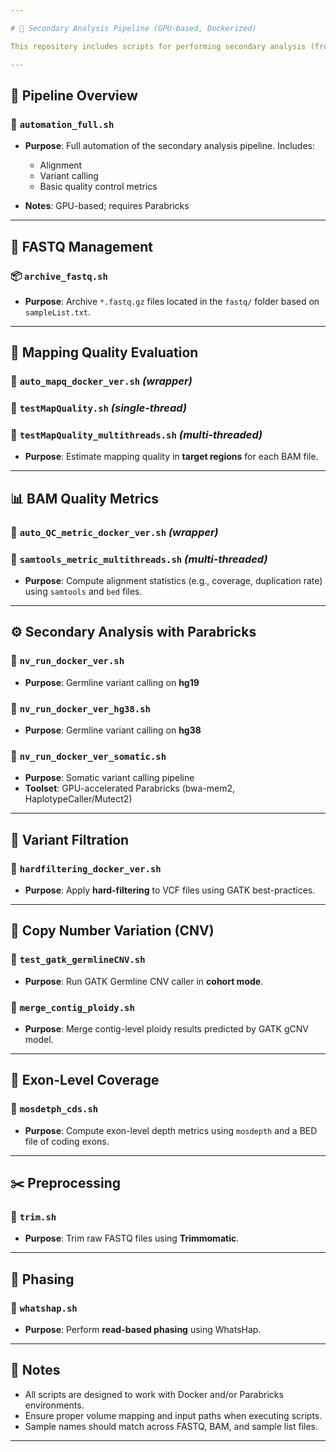 ```yaml
---

# 🧬 Secondary Analysis Pipeline (GPU-based, Dockerized)

This repository includes scripts for performing secondary analysis (from FASTQ to VCF), quality control, and downstream genomic evaluations. The pipeline is designed to run in a Docker environment and is GPU-accelerated (Parabricks), where applicable.

---
```


## 📁 Pipeline Overview

### 🔄 `automation_full.sh`

* **Purpose**:
  Full automation of the secondary analysis pipeline. Includes:

  * Alignment
  * Variant calling
  * Basic quality control metrics
* **Notes**: GPU-based; requires Parabricks

---

## 📁 FASTQ Management

### 📦 `archive_fastq.sh`

* **Purpose**:
  Archive `*.fastq.gz` files located in the `fastq/` folder based on `sampleList.txt`.

---

## 🧪 Mapping Quality Evaluation

### 🧾 `auto_mapq_docker_ver.sh` *(wrapper)*

### 🧾 `testMapQuality.sh` *(single-thread)*

### 🧾 `testMapQuality_multithreads.sh` *(multi-threaded)*

* **Purpose**:
  Estimate mapping quality in **target regions** for each BAM file.

---

## 📊 BAM Quality Metrics

### 🧾 `auto_QC_metric_docker_ver.sh` *(wrapper)*

### 🧾 `samtools_metric_multithreads.sh` *(multi-threaded)*

* **Purpose**:
  Compute alignment statistics (e.g., coverage, duplication rate) using `samtools` and `bed` files.

---

## ⚙️ Secondary Analysis with Parabricks

### 🧾 `nv_run_docker_ver.sh`

* **Purpose**: Germline variant calling on **hg19**

### 🧾 `nv_run_docker_ver_hg38.sh`

* **Purpose**: Germline variant calling on **hg38**

### 🧾 `nv_run_docker_ver_somatic.sh`

* **Purpose**: Somatic variant calling pipeline
* **Toolset**: GPU-accelerated Parabricks (bwa-mem2, HaplotypeCaller/Mutect2)

---

## 🧼 Variant Filtration

### 🧾 `hardfiltering_docker_ver.sh`

* **Purpose**:
  Apply **hard-filtering** to VCF files using GATK best-practices.

---

## 🧬 Copy Number Variation (CNV)

### 🧾 `test_gatk_germlineCNV.sh`

* **Purpose**:
  Run GATK Germline CNV caller in **cohort mode**.

### 🧾 `merge_contig_ploidy.sh`

* **Purpose**:
  Merge contig-level ploidy results predicted by GATK gCNV model.

---

## 🧬 Exon-Level Coverage

### 🧾 `mosdetph_cds.sh`

* **Purpose**:
  Compute exon-level depth metrics using `mosdepth` and a BED file of coding exons.

---

## ✂️ Preprocessing

### 🧾 `trim.sh`

* **Purpose**:
  Trim raw FASTQ files using **Trimmomatic**.

---

## 🔗 Phasing

### 🧾 `whatshap.sh`

* **Purpose**:
  Perform **read-based phasing** using WhatsHap.

---

## 📌 Notes

* All scripts are designed to work with Docker and/or Parabricks environments.
* Ensure proper volume mapping and input paths when executing scripts.
* Sample names should match across FASTQ, BAM, and sample list files.

---
